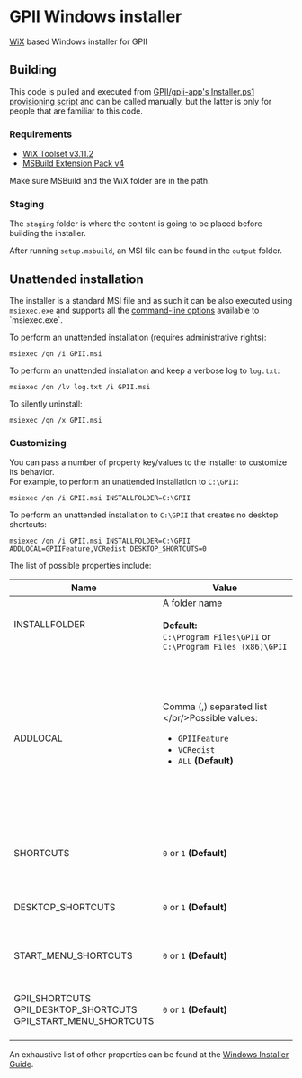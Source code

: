 # GPII Windows installer
[WiX](http://wixtoolset.org/) based Windows installer for GPII

## Building

This code is pulled and executed from [GPII/gpii-app's Installer.ps1 provisioning script](https://github.com/GPII/gpii-app/blob/master/provisioning/Installer.ps1) and can be called manually, but the latter is only for people that are familiar to this code.

### Requirements
- [WiX Toolset v3.11.2](http://wixtoolset.org/)
- [MSBuild Extension Pack v4](http://www.msbuildextensionpack.com/)

Make sure MSBuild and the WiX folder are in the path.

### Staging
The `staging` folder is where the content is going to be placed before building the installer.

After running `setup.msbuild`, an MSI file can be found in the `output` folder.

## Unattended installation
The installer is a standard MSI file and as such it can be also executed using `msiexec.exe` and supports all the [command-line options](https://msdn.microsoft.com/en-us/library/windows/desktop/aa367988(v=vs.85).aspx) available to `msiexec.exe`.

To perform an unattended installation (requires administrative rights):
```
msiexec /qn /i GPII.msi
```
To perform an unattended installation and keep a verbose log to `log.txt`:
```
msiexec /qn /lv log.txt /i GPII.msi
```
To silently uninstall:
```
msiexec /qn /x GPII.msi
```
### Customizing
You can pass a number of property key/values to the installer to customize its behavior.  
For example, to perform an unattended installation to `C:\GPII`:
```
msiexec /qn /i GPII.msi INSTALLFOLDER=C:\GPII
```
To perform an unattended installation to `C:\GPII` that creates no desktop shortcuts:
```
msiexec /qn /i GPII.msi INSTALLFOLDER=C:\GPII ADDLOCAL=GPIIFeature,VCRedist DESKTOP_SHORTCUTS=0
```
The list of possible properties include:

| Name | Value | Description |
| ---- | ------ | ----------- |
| INSTALLFOLDER | A folder name<br /><br />**Default:** <code>C:\Program&nbsp;Files\GPII</code> or <code>C:\Program&nbsp;Files&nbsp;(x86)\GPII</code> | The installation folder |
| ADDLOCAL | Comma (,) separated list<br/></br/>Possible values:<br/><ul><li>`GPIIFeature`</li><li>`VCRedist`</li><li>`ALL` **(Default)**</li></ul> | The GPII features that will get installed.<br /><br/>It is advisable to always include `GPIIFeature` (the main GPII platform) and `VCRedist` (the Visual C++ Redistributable Package). |
| SHORTCUTS | `0` or `1` **(Default)** | Whether or not to create any desktop and start menu shortcuts |
| DESKTOP_SHORTCUTS | `0` or `1` **(Default)** | Whether or not to create any desktop shortcuts |
| START_MENU_SHORTCUTS | `0` or `1` **(Default)** | Whether or not to create any start menu shortcuts |
| GPII_SHORTCUTS<br/>GPII_DESKTOP_SHORTCUTS<br/>GPII_START_MENU_SHORTCUTS | `0` or `1` **(Default)** | Whether or not to create shortcuts for the main GPII platform |

An exhaustive list of other properties can be found at the [Windows Installer Guide](https://msdn.microsoft.com/en-us/library/windows/desktop/aa370905(v=vs.85).aspx).
